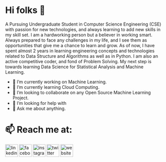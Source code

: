 # Hi folks 👋

A Pursuing Undergraduate Student in Computer Science Engineering (CSE) with
passion for new technologies, and always learning to add new skills in my skill set.
I am a hardworking person but a believer in working smart. Always prepared to face
any challenges in my life, and I see them as opportunities that give me a chance to
learn and grow. As of now, I have spent almost 2 years in learning engineering
concepts and technologies related to Data Structure and Algorithms as well as in
Python. I am also an active competitive coder, and fond of Problem Solving. My next
step is towards learning Data Science for Statistical Analysis and Machine Learning.

- 🔭 I’m currently working on Machine Learning. 
- 🌱 I’m currently learning Cloud Computing.
- 👯 I’m looking to collaborate on any Open Source Machine Learning Project.
- 🤔 I’m looking for help with 
- 💬 Ask me about anything.
# 📫 Reach me at:
[<img src='https://cdn.jsdelivr.net/npm/simple-icons@3.0.1/icons/linkedin.svg' alt='linkedin' height='40'>](https://www.linkedin.com/in/tanmay-goel-92209816a/)  [<img src='https://cdn.jsdelivr.net/npm/simple-icons@3.0.1/icons/facebook.svg' alt='facebook' height='40'>](https://www.facebook.com/tanmay.goel.568)  [<img src='https://cdn.jsdelivr.net/npm/simple-icons@3.0.1/icons/instagram.svg' alt='instagram' height='40'>](https://www.instagram.com/tanmay.goel/)  [<img src='https://cdn.jsdelivr.net/npm/simple-icons@3.0.1/icons/twitter.svg' alt='twitter' height='40'>](https://twitter.com/TanmayGoel3)  [<img src='https://cdn.jsdelivr.net/npm/simple-icons@3.0.1/icons/icloud.svg' alt='website' height='40'>](https://http://tgoel5884.github.io//)  
